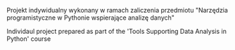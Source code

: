 Projekt indywidualny wykonany w ramach zaliczenia przedmiotu "Narzędzia programistyczne w Pythonie wspierające analizę danych"

Individaul project prepared as part of the 'Tools Supporting Data Analysis in Python' course
